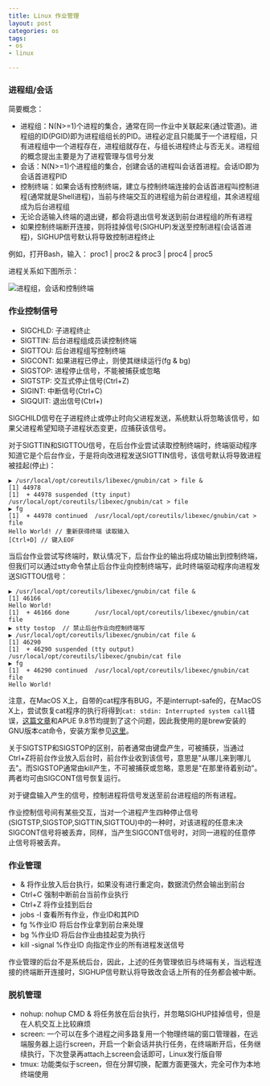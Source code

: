 ```yaml
---
title: Linux 作业管理
layout: post
categories: os
tags:
- os
- linux

---
```



### 进程组/会话

简要概念：

- 进程组：N(N>=1)个进程的集合，通常在同一作业中关联起来(通过管道)。进程组的ID(PGID)即为进程组组长的PID。进程必定且只能属于一个进程组，只有进程组中一个进程存在，进程组就存在，与组长进程终止与否无关。进程组的概念提出主要是为了进程管理与信号分发
- 会话：N(N>=1)个进程组的集合，创建会话的进程叫会话首进程。会话ID即为会话首进程PID
- 控制终端：如果会话有控制终端，建立与控制终端连接的会话首进程叫控制进程(通常就是Shell进程)，当前与终端交互的进程组为前台进程组，其余进程组成为后台进程组
- 无论合适输入终端的退出键，都会将退出信号发送到前台进程组的所有进程
- 如果控制终端断开连接，则将挂掉信号(SIGHUP)发送至控制进程(会话首进程)，SIGHUP信号默认将导致控制进程终止

<!--more-->

例如，打开Bash，输入：
          proc1 | proc2 &
          proc3 | proc4 | proc5
       
进程关系如下图所示：
 
![](/assets/image/201608/linux-session-process.png  "进程组，会话和控制终端")

### 作业控制信号

- SIGCHLD: 子进程终止
- SIGTTIN: 后台进程组成员读控制终端
- SIGTTOU: 后台进程组写控制终端
- SIGCONT:  如果进程已停止，则使其继续运行(fg & bg)
- SIGSTOP: 进程停止信号，不能被捕获或忽略
- SIGTSTP: 交互式停止信号(Ctrl+Z)
- SIGINT: 中断信号(Ctrl+C)
- SIGQUIT: 退出信号(Ctrl+\)

SIGCHILD信号在子进程终止或停止时向父进程发送，系统默认将忽略该信号，如果父进程希望知晓子进程状态变更，应捕获该信号。

对于SIGTTIN和SIGTTOU信号，在后台作业尝试读取控制终端时，终端驱动程序知道它是个后台作业，于是将向改进程发送SIGTTIN信号，该信号默认将导致进程被挂起(停止)：

	▶ /usr/local/opt/coreutils/libexec/gnubin/cat > file &                                                                                                                   
	[1] 44978
	[1]  + 44978 suspended (tty input)  /usr/local/opt/coreutils/libexec/gnubin/cat > file
	▶ fg                                                                                                                                                                     
	[1]  + 44978 continued  /usr/local/opt/coreutils/libexec/gnubin/cat > file
	Hello World! // 重新获得终端 读取输入
	[Ctrl+D] // 键入EOF
	  
当后台作业尝试写终端时，默认情况下，后台作业的输出将成功输出到控制终端，但我们可以通过stty命令禁止后台作业向控制终端写，此时终端驱动程序向进程发送SIGTTOU信号：

	▶ /usr/local/opt/coreutils/libexec/gnubin/cat file &
	[1] 46166
	Hello World!
	[1]  + 46166 done       /usr/local/opt/coreutils/libexec/gnubin/cat file
	▶ stty tostop  // 禁止后台作业向控制终端写
	▶ /usr/local/opt/coreutils/libexec/gnubin/cat file & 
	[1] 46290
	[1]  + 46290 suspended (tty output)  /usr/local/opt/coreutils/libexec/gnubin/cat file
	▶ fg
	[1]  + 46290 continued  /usr/local/opt/coreutils/libexec/gnubin/cat file
	Hello World!
	
注意，在MacOS X上，自带的cat程序有BUG，不是interrupt-safe的，在MacOS X上，尝试恢复cat程序的执行将得到`cat: stdin: Interrupted system call`错误，[这篇文章](http://factor-language.blogspot.com/2010/09/two-things-every-unix-developer-should.html)和APUE 9.8节均提到了这个问题，因此我使用的是brew安装的GNU版本cat命令，安装方案参见[这里](https://www.topbug.net/blog/2013/04/14/install-and-use-gnu-command-line-tools-in-mac-os-x/)。

关于SIGTSTP和SIGSTOP的区别，前者通常由键盘产生，可被捕获，当通过Ctrl+Z将前台作业放入后台时，前台作业收到该信号，意思是"从哪儿来到哪儿去"。而SIGSTOP通常由kill产生，不可被捕获或忽略，意思是"在那里待着别动"。两者均可由SIGCONT信号恢复运行。

对于键盘输入产生的信号，控制进程将信号发送至前台进程组的所有进程。

作业控制信号间有某些交互，当对一个进程产生四种停止信号(SIGTSTP,SIGSTOP,SIGTTIN,SIGTTOU)中的一种时，对该进程的任意未决SIGCONT信号将被丢弃，同样，当产生SIGCONT信号时，对同一进程的任意停止信号将被丢弃。

### 作业管理

- & 将作业放入后台执行，如果没有进行重定向，数据流仍然会输出到前台
- Ctrl+C 强制中断前台当前作业执行
- Ctrl+Z 将作业挂到后台
- jobs -l 查看所有作业，作业ID和其PID
- fg %作业ID 将后台作业拿到前台来处理
- bg %作业ID 将后台作业由挂起变为执行
- kill -signal %作业ID 向指定作业的所有进程发送信号

作业管理的后台不是系统后台，因此，上述的任务管理依旧与终端有关，当远程连接的终端断开连接时，SIGHUP信号默认将导致改会话上所有的任务都会被中断。

### 脱机管理

- nohup: nohup CMD & 将任务放在后台执行，并忽略SIGHUP挂掉信号，但是在人机交互上比较麻烦
- screen: 一个可以在多个进程之间多路复用一个物理终端的窗口管理器，在远端服务器上运行screen，开启一个新会话并执行任务，在终端断开后，任务继续执行，下次登录再attach上screen会话即可，Linux发行版自带
- tmux: 功能类似于screen，但在分屏切换，配置方面更强大，完全可作为本地终端使用



